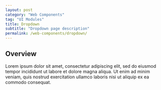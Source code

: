 ```yaml
---
layout: post
category: "Web Components"
tag: "UI Modules"
title: Dropdown
subtitle: "Dropdown page description"
permalink: /web-components/dropdown/
---
```


## Overview

Lorem ipsum dolor sit amet, consectetur adipiscing elit, sed do eiusmod tempor incididunt ut labore et dolore magna aliqua. Ut enim ad minim veniam, quis nostrud exercitation ullamco laboris nisi ut aliquip ex ea commodo consequat.
